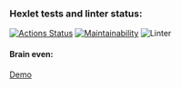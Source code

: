 ### Hexlet tests and linter status:
[![Actions Status](https://github.com/rumbks/python-project-lvl1/workflows/hexlet-check/badge.svg)](https://github.com/rumbks/python-project-lvl1/actions)
[![Maintainability](https://api.codeclimate.com/v1/badges/a99a88d28ad37a79dbf6/maintainability)](https://codeclimate.com/github/rumbks/python-project-lvl1)
![Linter](https://github.com/rumbks/python-project-lvl1/actions/workflows/ci.yml/badge.svg)
#### Brain even:
[Demo](https://asciinema.org/a/ZSgAA4X7F3fb8GMjYghQwb8AY)